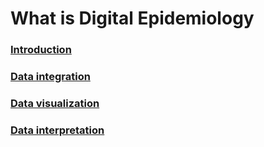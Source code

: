 # What is Digital Epidemiology
### [Introduction](docs/introduction.md)
### [Data integration](docs/integration.md)
### [Data visualization](docs/vizualization.md)
### [Data interpretation](docs/interpretation.md)
